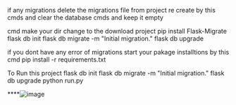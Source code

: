 if any migrations delete the migrations file from project re create by this cmds and clear the database cmds and keep it empty 



cmd make your dir change to the download project
pip install Flask-Migrate
flask db init
flask db migrate -m "Initial migration."
flask db upgrade


if you dont have any error of migrations
start your pakage installtions by this cmd
pip install -r requirements.txt

To Run this project 
flask db init
flask db migrate -m "Initial migration."
flask db upgrade
python run.py


****![image](https://github.com/raghava0914/Python-Flask/assets/143807508/293bfce1-2187-489c-98db-ab0fb7f2d414)

